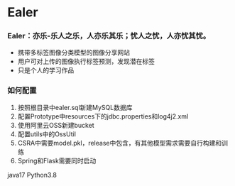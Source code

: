# Ealer

### Ealer：亦乐-乐人之乐，人亦乐其乐；忧人之忧，人亦忧其忧。
- 携带多标签图像分类模型的图像分享网站
- 用户可对上传的图像执行标签预测，发现潜在标签
- 只是个人的学习作品



### 如何配置

1. 按照根目录中ealer.sql新建MySQL数据库
2. 配置Prototype中resources下的jdbc.properties和log4j2.xml
3. 使用阿里云OSS新建bucket
4. 配置utils中的OssUtil
5. CSRA中需要model.pkl，release中包含，有其他模型需求需要自行构建和训练
6. Spring和Flask需要同时启动

java17
Python3.8
